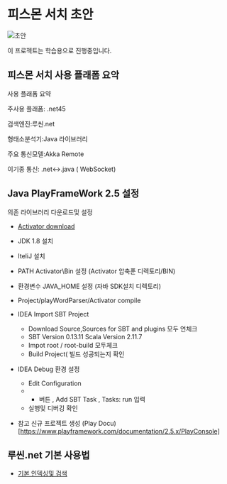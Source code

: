 # 피스몬 서치 초안
![초안](http://psmon.x-y.net/doc/img/basiccomponent.PNG)

이 프로젝트는 학습용으로 진행중입니다.

## 피스몬 서치 사용 플래폼 요악

사용 플래폼 요약

주사용 플래폼: .net45

검색엔진:루씬.net

형태소분석기:Java 라이브러리

주요 통신모델:Akka Remote

이기종 통신: .net<->.java ( WebSocket)

## Java PlayFrameWork 2.5 설정

의존 라이브러리 다운로드및 설정

* [Activator download](https://downloads.typesafe.com/typesafe-activator/1.3.12/typesafe-activator-1.3.12.zip)
* JDK 1.8 설치
* IteliJ 설치
* PATH Activator\Bin  설정 (Activator 압축푼 디렉토리/BIN)
* 환경변수 JAVA_HOME 설정 (자바 SDK설치 디렉토리) 
* Project/playWordParser/Activator compile
* IDEA Import SBT Project
  - Download Source,Sources for SBT and plugins 모두 언체크
  - SBT Version 0.13.11  Scala Version 2.11.7
  - Impot root / root-build 모두체크
  - Build Project( 빌드 성공되는지 확인
* IDEA Debug 환경 설정
   - Edit Configuration
   - + 버튼 , Add SBT Task , Tasks: run 입력
   - 실행및 디버깅 확인

* 참고 신규 프로젝트 생성
    (Play Docu)[https://www.playframework.com/documentation/2.5.x/PlayConsole]

## 루씬.net 기본 사용법

* [기본 인덱싱및 검색](https://github.com/psmon/psmonSearch/wiki/%EB%A3%A8%EC%94%AC-%ED%85%8C%EC%8A%A4%ED%8A%B8)



